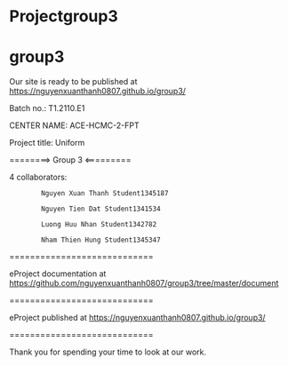 # Projectgroup3
# group3
 Our site is ready to be published at https://nguyenxuanthanh0807.github.io/group3/
 
Batch no.: T1.2110.E1

CENTER NAME: ACE-HCMC-2-FPT

Project title: Uniform

========> Group 3 <=========

4 collaborators:

            Nguyen Xuan Thanh Student1345187

            Nguyen Tien Dat Student1341534
             
            Luong Huu Nhan Student1342782
            
            Nham Thien Hung Student1345347
       
           
============================

eProject documentation at https://github.com/nguyenxuanthanh0807/group3/tree/master/document

============================

eProject published at https://nguyenxuanthanh0807.github.io/group3/

============================

Thank you for spending your time to look at our work.

